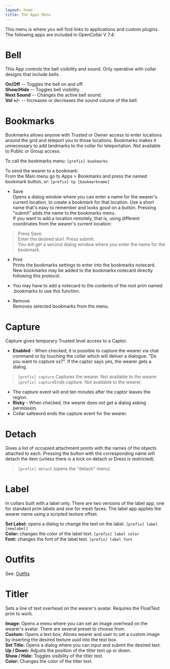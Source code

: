 ```yaml
---
layout: home
title: The Apps Menu
---
```


This menu is where you will find links to applications and custom plugins.       
The following apps are included in OpenCollar V 7.4:

# Bell

This App controls the bell visibility and sound.  Only operative with collar designs that include bells.  

**On/Off** -- Toggles the bell on and off.   
**Show/Hide** -- Toggles bell visibility.   
**Next Sound** -- Changes the active bell sound.  
**Vol +/-** -- Increases or decreases the sound volume of the bell.

# Bookmarks
Bookmarks allows anyone with Trusted or Owner access to enter locations around the grid and teleport you to those locations.  Bookmarks makes it unnecessary to add landmarks to the collar for teleportation.  Not available to Public or Group access.

To call the bookmarks menu: `[prefix] bookmarks`  

To send the wearer to a bookmark:  
From the Main menu go to Apps > Bookmarks and press the named bookmark button, or: `[prefix] tp [bookmarkname]`   

- Save   
Opens a dialog window where you can enter a name for the wearer's current location, to create a bookmark for that location. Use a short name that's easy to remember and looks good on a button.  Pressing "submit" adds the name to the bookmarks menu.   
If you want to add a location remotely, that is, using different coordinates from the wearer's current location:  
> Press Save.     
Enter the desired slurl. Press submit.    
You will get a second dialog window where you enter the name for the bookmark.

- Print   
Prints the bookmarks settings to enter into the bookmarks notecard.  New bookmarks may be added to the bookmarks notecard directly following this protocol.  
* You may have to add a notecard to the contents of the root prim named .bookmarks to use this function.
- Remove   
Removes selected bookmarks from the menu.

# Capture

Capture gives temporary Trusted level access to a Captor.  
- **Enabled** - When checked, it is possible to capture the wearer via chat command or by touching the collar which will deliver a dialogue: "Do you want to capture xx?". If the captor says yes, the wearer gets a dialog.
> `[prefix] capture` Captures the wearer. Not available to the wearer.
>`[prefix] capture`Ends capture.  Not available to the wearer.
- The capture event will end ten minutes after the captor leaves the region.
- **Risky** - When checked, the wearer does not get a dialog asking permission.
- Collar safeword ends the capture event for the wearer.

# Detach  
Gives a list of occupied attachment points with the names of the objects attached to each. Pressing the button with the corresponding name will detach the item (unless there is a lock on detach or Dress is restricted).

> `[prefix] detach` (opens the "detach" menu)


# Label

In collars built with a label only.  There are two versions of the label app, one for standard prim labels and one for mesh faces.  The label app applies the wearer name using a scripted texture offset.  

**Set Label:** opens a dialog to change the text on the label.  `[prefix] label [newlabel]`   
**Color:** changes the color of the label text. `[prefix] label color`  
**Font:** changes the font of the label text. `[prefix] label font`  

# Outfits
See:  [Outfits](/Outfits)

# Titler

Sets a line of text overhead on the wearer's avatar.  Requires the FloatText prim to work.

**Image:** Opens a menu where you can set an image overhead on the wearer's avatar.  There are several preset to choose from.  
**Custom:** Opens a text box; Allows wearer and user to set a custom image by inserting the desired texture uuid into the text box.  
**Set Title:** Opens a dialog where you can input and submit the desired text.  
**Up / Down:** Adjusts the position of the titler text up or down.  
**Show / Hide:** Toggles visibility of the titler text.  
**Color:** Changes the color of the titler text.  
